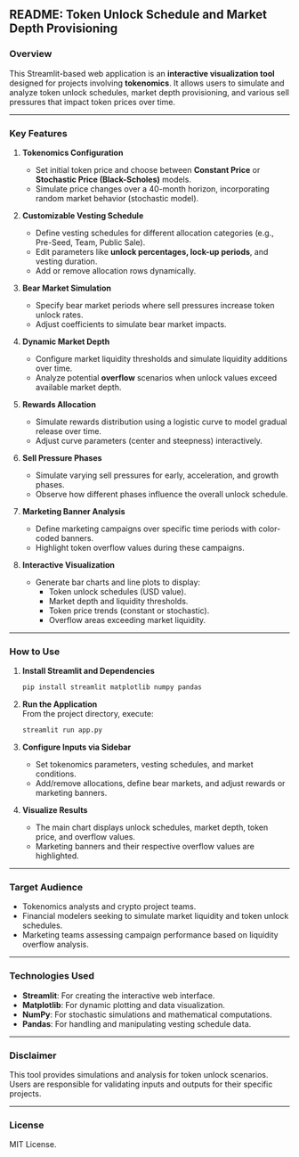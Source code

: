 ## README: Token Unlock Schedule and Market Depth Provisioning

### **Overview**
This Streamlit-based web application is an **interactive visualization tool** designed for projects involving **tokenomics**. It allows users to simulate and analyze token unlock schedules, market depth provisioning, and various sell pressures that impact token prices over time.

---

### **Key Features**

1. **Tokenomics Configuration**  
   - Set initial token price and choose between **Constant Price** or **Stochastic Price (Black-Scholes)** models.
   - Simulate price changes over a 40-month horizon, incorporating random market behavior (stochastic model).

2. **Customizable Vesting Schedule**  
   - Define vesting schedules for different allocation categories (e.g., Pre-Seed, Team, Public Sale).  
   - Edit parameters like **unlock percentages, lock-up periods**, and vesting duration.  
   - Add or remove allocation rows dynamically.

3. **Bear Market Simulation**  
   - Specify bear market periods where sell pressures increase token unlock rates.  
   - Adjust coefficients to simulate bear market impacts.

4. **Dynamic Market Depth**  
   - Configure market liquidity thresholds and simulate liquidity additions over time.  
   - Analyze potential **overflow** scenarios when unlock values exceed available market depth.

5. **Rewards Allocation**  
   - Simulate rewards distribution using a logistic curve to model gradual release over time.  
   - Adjust curve parameters (center and steepness) interactively.

6. **Sell Pressure Phases**  
   - Simulate varying sell pressures for early, acceleration, and growth phases.  
   - Observe how different phases influence the overall unlock schedule.

7. **Marketing Banner Analysis**  
   - Define marketing campaigns over specific time periods with color-coded banners.  
   - Highlight token overflow values during these campaigns.

8. **Interactive Visualization**  
   - Generate bar charts and line plots to display:
     - Token unlock schedules (USD value).
     - Market depth and liquidity thresholds.
     - Token price trends (constant or stochastic).
     - Overflow areas exceeding market liquidity.  

---

### **How to Use**

1. **Install Streamlit and Dependencies**  
   ```bash
   pip install streamlit matplotlib numpy pandas
   ```

2. **Run the Application**  
   From the project directory, execute:
   ```bash
   streamlit run app.py
   ```

3. **Configure Inputs via Sidebar**  
   - Set tokenomics parameters, vesting schedules, and market conditions.  
   - Add/remove allocations, define bear markets, and adjust rewards or marketing banners.

4. **Visualize Results**  
   - The main chart displays unlock schedules, market depth, token price, and overflow values.  
   - Marketing banners and their respective overflow values are highlighted.

---

### **Target Audience**
- Tokenomics analysts and crypto project teams.  
- Financial modelers seeking to simulate market liquidity and token unlock schedules.  
- Marketing teams assessing campaign performance based on liquidity overflow analysis.

---

### **Technologies Used**
- **Streamlit**: For creating the interactive web interface.  
- **Matplotlib**: For dynamic plotting and data visualization.  
- **NumPy**: For stochastic simulations and mathematical computations.  
- **Pandas**: For handling and manipulating vesting schedule data.

---

### **Disclaimer**
This tool provides simulations and analysis for token unlock scenarios. Users are responsible for validating inputs and outputs for their specific projects.

---

### **License**
MIT License.
